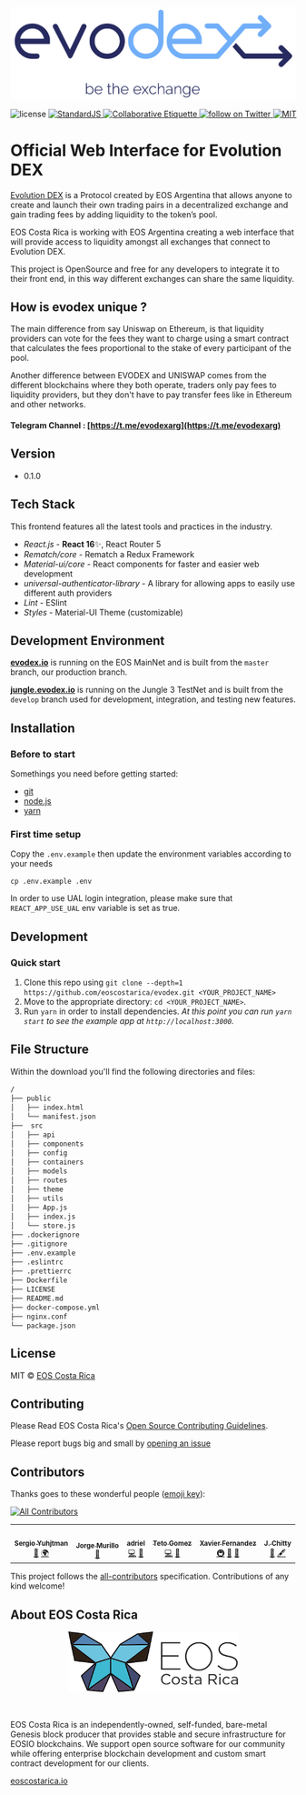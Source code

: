 <p align="center">
	<img src="./public/evodex-logo.png" width="600">
</p>

<p align="center">
	<img src="https://img.shields.io/github/license/eoscostarica/webapp-boilerplate" alt="license">
	<a href="http://standardjs.com">
		<img src="https://img.shields.io/badge/code%20style-standard-brightgreen.svg" alt="StandardJS">
	</a>
	<a href="https://git.io/col">
		<img src="https://img.shields.io/badge/%E2%9C%93-collaborative_etiquette-brightgreen.svg" alt="Collaborative Etiquette">
	</a>
	<a href="https://twitter.com/intent/follow?screen_name=eoscostarica">
		<img src="https://img.shields.io/twitter/follow/eoscostarica.svg?style=social&logo=twitter" alt="follow on Twitter">
	</a>
	<a href="#">
		<img src="https://img.shields.io/github/forks/eoscostarica/webapp-boilerplate?style=social" alt="MIT">
	</a>
</p>

# Official Web Interface for Evolution DEX

[Evolution DEX]( ​https://github.com/eosargentina/evolutiondex) is a Protocol created by EOS Argentina that allows anyone to create and launch their own trading pairs in a decentralized exchange and gain trading fees by adding liquidity to the token’s pool.

EOS Costa Rica  is working with EOS Argentina creating a web interface that will provide access to liquidity amongst all exchanges that connect to Evolution DEX.

This project is OpenSource and free for any developers to integrate it to their front end, in this way different exchanges can share the same liquidity.


## How is evodex unique ?

The main difference from say Uniswap on Ethereum, is that liquidity providers can vote for the fees they want to charge using a smart contract that calculates the fees proportional to the stake of every participant of the pool.

Another difference between EVODEX and UNISWAP comes from the different blockchains where they both operate, traders only pay fees to liquidity providers, but they don't have to pay transfer fees like in Ethereum and other networks.

#### Telegram Channel : [https://t.me/evodexarg](https://t.me/evodexarg)


## Version

- 0.1.0

## Tech Stack

This frontend features all the latest tools and practices in the industry.

- _React.js_ - **React 16**✨, React Router 5
- _Rematch/core_ - Rematch a Redux Framework
- _Material-ui/core_ - React components for faster and easier web development
- _universal-authenticator-library_ - A library for allowing apps to easily use different auth providers 
- _Lint_ - ESlint
- _Styles_ - Material-UI Theme (customizable)

## Development Environment

[**evodex.io**](https://evodex.io) is running on the EOS MainNet and is built from the `master` branch, our production branch.

[**jungle.evodex.io**](https://jungle.evodex.io) is running on the Jungle 3 TestNet and is built from the `develop` branch used for development, integration, and testing new features.  

## Installation

### Before to start

Somethings you need before getting started:

- [git](https://git-scm.com/)
- [node.js](https://nodejs.org/es/)
- [yarn](https://yarnpkg.com/)

### First time setup

Copy the `.env.example` then update the environment variables according to your needs

```
cp .env.example .env
```
In order to use  UAL login integration, please make sure that `REACT_APP_USE_UAL` env variable is set as true.

## Development

### Quick start

1.  Clone this repo using `git clone --depth=1 https://github.com/eoscostarica/evodex.git <YOUR_PROJECT_NAME>`
2.  Move to the appropriate directory: `cd <YOUR_PROJECT_NAME>`.
3.  Run `yarn` in order to install dependencies.
    _At this point you can run `yarn start` to see the example app at `http://localhost:3000`._

## File Structure

Within the download you'll find the following directories and files:

```
/
├── public
│   ├── index.html
│   └── manifest.json
├──  src
│   ├── api
│   ├── components
│   ├── config
│   ├── containers
│   ├── models
│   ├── routes
│   ├── theme
│   ├── utils
│   ├── App.js
│   ├── index.js
│   └── store.js
├── .dockerignore
├── .gitignore
├── .env.example
├── .eslintrc
├── .prettierrc
├── Dockerfile
├── LICENSE
├── README.md
├── docker-compose.yml
├── nginx.conf
└── package.json
```

## License

MIT © [EOS Costa Rica](https://eoscostarica.io)

## Contributing

Please Read EOS Costa Rica's [Open Source Contributing Guidelines](https://developers.eoscostarica.io/docs/open-source-guidelines).

Please report bugs big and small by [opening an issue](https://github.com/eoscostarica/evodex/issues)

## Contributors
Thanks goes to these wonderful people ([emoji key](https://github.com/kentcdodds/all-contributors#emoji-key)):

<!-- ALL-CONTRIBUTORS-BADGE:START - Do not remove or modify this section -->
[![All Contributors](https://img.shields.io/badge/all_contributors-6-orange.svg?style=flat-square)](#contributors-)
<!-- ALL-CONTRIBUTORS-BADGE:END -->

<!-- ALL-CONTRIBUTORS-LIST:START - Do not remove or modify this section -->
<!-- prettier-ignore-start -->
<!-- markdownlint-disable -->
<table>
  <tr>
    <td align="center"><a href="https://github.com/sergioyuhjtman"><img src="https://avatars2.githubusercontent.com/u/39177270?v=4" width="100px;" alt=""/><br /><sub><b>Sergio Yuhjtman</b></sub></a><br /><a href="#ideas-sergioyuhjtman" title="Ideas, Planning, & Feedback">🤔</a> <a href="#translation-sergioyuhjtman" title="Translation">🌍</a></td>
    <td align="center"><a href="http://eoscostarica.io"><img src="https://avatars1.githubusercontent.com/u/1179619?v=4" width="100px;" alt=""/><br /><sub><b>Jorge Murillo</b></sub></a><br /><a href="#design-murillojorge" title="Design">🎨</a></td>
    <td align="center"><a href="https://github.com/adriexnet"><img src="https://avatars3.githubusercontent.com/u/5375168?v=4" width="100px;" alt=""/><br /><sub><b>adriel</b></sub></a><br /><a href="https://github.com/eoscostarica/evodex/commits?author=adriexnet" title="Code">💻</a> <a href="https://github.com/eoscostarica/evodex/pulls?q=is%3Apr+reviewed-by%3Aadriexnet" title="Reviewed Pull Requests">👀</a></td>
    <td align="center"><a href="https://eosio.cr"><img src="https://avatars2.githubusercontent.com/u/10634375?v=4" width="100px;" alt=""/><br /><sub><b>Teto Gomez</b></sub></a><br /><a href="https://github.com/eoscostarica/evodex/commits?author=tetogomez" title="Code">💻</a> <a href="https://github.com/eoscostarica/evodex/pulls?q=is%3Apr+reviewed-by%3Atetogomez" title="Reviewed Pull Requests">👀</a></td>
    <td align="center"><a href="https://eoscostarica.io"><img src="https://avatars0.githubusercontent.com/u/5632966?v=4" width="100px;" alt=""/><br /><sub><b>Xavier Fernandez</b></sub></a><br /><a href="#infra-xavier506" title="Infrastructure (Hosting, Build-Tools, etc)">🚇</a> <a href="https://github.com/eoscostarica/evodex/commits?author=xavier506" title="Documentation">📖</a> <a href="#projectManagement-xavier506" title="Project Management">📆</a></td>
    <td align="center"><a href="https://esoargentina.io"><img src="https://avatars3.githubusercontent.com/u/16233552?v=4" width="100px;" alt=""/><br /><sub><b>J. Chitty</b></sub></a><br /><a href="#ideas-PixelNoob" title="Ideas, Planning, & Feedback">🤔</a> <a href="#content-PixelNoob" title="Content">🖋</a></td>  
  </tr>
</table>

<!-- markdownlint-enable -->
<!-- prettier-ignore-end -->
<!-- ALL-CONTRIBUTORS-LIST:END -->

This project follows the [all-contributors](https://github.com/kentcdodds/all-contributors) specification. Contributions of any kind welcome!

## About EOS Costa Rica

<p align="center">
	<a href="https://eoscostarica.io">
		<img src="https://github.com/eoscostarica/eos-rate/raw/master/docs/eoscostarica-logo-black.png" width="300">
	</a>
</p>
<br/>

EOS Costa Rica is an independently-owned, self-funded, bare-metal Genesis block producer that provides stable and secure infrastructure for EOSIO blockchains. We support open source software for our community while offering enterprise blockchain development and custom smart contract development for our clients.

[eoscostarica.io](https://eoscostarica.io)
